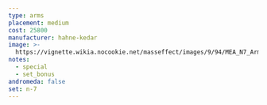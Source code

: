 ```yaml
---
type: arms
placement: medium
cost: 25800
manufacturer: hahne-kedar
image: >-
  https://vignette.wikia.nocookie.net/masseffect/images/9/94/MEA_N7_Arms.png/revision/latest?cb=20180507215258
notes:
  - special
  - set_bonus
andromeda: false
set: n-7
---
```

